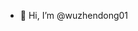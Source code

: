 - 👋 Hi, I’m @wuzhendong01

<!---
wuzhendong01/wuzhendong01 is a ✨ special ✨ repository because its `README.md` (this file) appears on your GitHub profile.
You can click the Preview link to take a look at your changes.
--->
